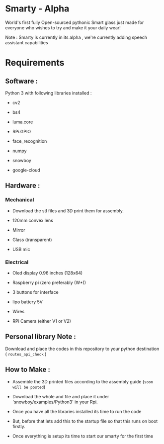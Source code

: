 # Smarty -  Alpha

World's first fully Open-sourced pythonic Smart glass just made for everyone who wishes to try and make it your daily wear!

Note : Smarty is currently in its alpha , we're currently adding speech assistant capabilities 

# Requirements 

## Software :

Python 3 with following libraries installed :

* cv2

* bs4

* luma.core

* RPi.GPIO

* face_recognition

* numpy 

* snowboy

* google-cloud


## Hardware :

### Mechanical 

* Download the stl files and 3D print them for assembly.

* 120mm convex lens 

* Mirror

* Glass (transparent)

* USB mic 

### Electrical 

* Oled display 0.96 inches (128x64)

* Raspberry pi (zero preferably (W*))

* 3 buttons for interface

* lipo battery 5V 

* Wires

* RPi Camera (either V1 or V2)

## Personal library Note :

Download and place the codes in this repository to your python destination ( `routes_api_check` )

## How to Make :

* Assemble the 3D printed files according to the assembly guide (`soon will be posted`)

* Download the whole and file and place it under 'snowboy/examples/Python3' in your Rpi.

* Once you have all the libraries installed its time to run the code 

* But, before that lets add this to the startup file so that this runs on boot firstly.

* Once everything is setup its time to start our smarty for the first time 
